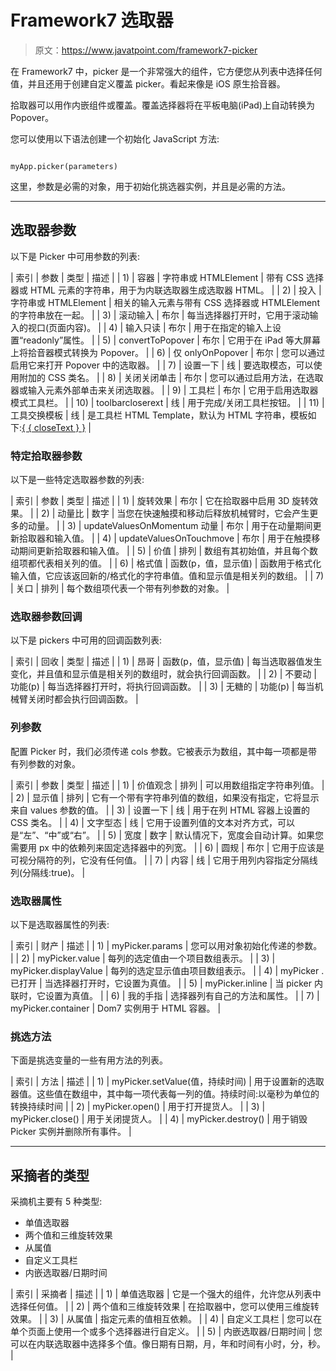 # Framework7 选取器

> 原文：<https://www.javatpoint.com/framework7-picker>

在 Framework7 中，picker 是一个非常强大的组件，它方便您从列表中选择任何值，并且还用于创建自定义覆盖 picker。看起来像是 iOS 原生拾音器。

拾取器可以用作内嵌组件或覆盖。覆盖选择器将在平板电脑(iPad)上自动转换为 Popover。

您可以使用以下语法创建一个初始化 JavaScript 方法:

```

myApp.picker(parameters)

```

这里，参数是必需的对象，用于初始化挑选器实例，并且是必需的方法。

* * *

## 选取器参数

以下是 Picker 中可用参数的列表:

| 索引 | 参数 | 类型 | 描述 |
| 1) | 容器 | 字符串或 HTMLElement | 带有 CSS 选择器或 HTML 元素的字符串，用于为内联选取器生成选取器 HTML。 |
| 2) | 投入 | 字符串或 HTMLElement | 相关的输入元素与带有 CSS 选择器或 HTMLElement 的字符串放在一起。 |
| 3) | 滚动输入 | 布尔 | 每当选择器打开时，它用于滚动输入的视口(页面内容)。 |
| 4) | 输入只读 | 布尔 | 用于在指定的输入上设置“readonly”属性。 |
| 5) | convertToPopover | 布尔 | 它用于在 iPad 等大屏幕上将拾音器模式转换为 Popover。 |
| 6) | 仅 onlyOnPopover | 布尔 | 您可以通过启用它来打开 Popover 中的选取器。 |
| 7) | 设置一下 | 线 | 要选取模态，可以使用附加的 CSS 类名。 |
| 8) | 关闭关闭单击 | 布尔 | 您可以通过启用方法，在选取器或输入元素外部单击来关闭选取器。 |
| 9) | 工具栏 | 布尔 | 它用于启用选取器模式工具栏。 |
| 10) | toolbarcloserext | 线 | 用于完成/关闭工具栏按钮。 |
| 11) | 工具交换模板 | 线 | 是工具栏 HTML Template，默认为 HTML 字符串，模板如下:[{ { closeText } }](#) |

### 特定拾取器参数

以下是一些特定选取器参数的列表:

| 索引 | 参数 | 类型 | 描述 |
| 1) | 旋转效果 | 布尔 | 它在拾取器中启用 3D 旋转效果。 |
| 2) | 动量比 | 数字 | 当您在快速触摸和移动后释放机械臂时，它会产生更多的动量。 |
| 3) | updateValuesOnMomentum 动量 | 布尔 | 用于在动量期间更新拾取器和输入值。 |
| 4) | updateValuesOnTouchmove | 布尔 | 用于在触摸移动期间更新拾取器和输入值。 |
| 5) | 价值 | 排列 | 数组有其初始值，并且每个数组项都代表相关列的值。 |
| 6) | 格式值 | 函数(p，值，显示值) | 函数用于格式化输入值，它应该返回新的/格式化的字符串值。值和显示值是相关列的数组。 |
| 7) | 关口 | 排列 | 每个数组项代表一个带有列参数的对象。 |

### 选取器参数回调

以下是 pickers 中可用的回调函数列表:

| 索引 | 回收 | 类型 | 描述 |
| 1) | 昂哥 | 函数(p，值，显示值) | 每当选取器值发生变化，并且值和显示值是相关列的数组时，就会执行回调函数。 |
| 2) | 不要动 | 功能(p) | 每当选择器打开时，将执行回调函数。 |
| 3) | 无糖的 | 功能(p) | 每当机械臂关闭时都会执行回调函数。 |

### 列参数

配置 Picker 时，我们必须传递 cols 参数。它被表示为数组，其中每一项都是带有列参数的对象。

| 索引 | 参数 | 类型 | 描述 |
| 1) | 价值观念 | 排列 | 可以用数组指定字符串列值。 |
| 2) | 显示值 | 排列 | 它有一个带有字符串列值的数组，如果没有指定，它将显示来自 values 参数的值。 |
| 3) | 设置一下 | 线 | 用于在列 HTML 容器上设置的 CSS 类名。 |
| 4) | 文字型态 | 线 | 它用于设置列值的文本对齐方式，可以是“左”、“中”或“右”。 |
| 5) | 宽度 | 数字 | 默认情况下，宽度会自动计算。如果您需要用 px 中的依赖列来固定选择器中的列宽。 |
| 6) | 圆规 | 布尔 | 它用于应该是可视分隔符的列，它没有任何值。 |
| 7) | 内容 | 线 | 它用于用列内容指定分隔线列(分隔线:true)。 |

### 选取器属性

以下是选取器属性的列表:

| 索引 | 财产 | 描述 |
| 1) | myPicker.params | 您可以用对象初始化传递的参数。 |
| 2) | myPicker.value | 每列的选定值由一个项目数组表示。 |
| 3) | myPicker.displayValue | 每列的选定显示值由项目数组表示。 |
| 4) | myPicker .已打开 | 当选择器打开时，它设置为真值。 |
| 5) | myPicker.inline | 当 picker 内联时，它设置为真值。 |
| 6) | 我的手指 | 选择器列有自己的方法和属性。 |
| 7) | myPicker.container | Dom7 实例用于 HTML 容器。 |

### 挑选方法

下面是挑选变量的一些有用方法的列表。

| 索引 | 方法 | 描述 |
| 1) | myPicker.setValue(值，持续时间) | 用于设置新的选取器值。这些值在数组中，其中每一项代表每一列的值。持续时间:以毫秒为单位的转换持续时间 |
| 2) | myPicker.open() | 用于打开提货人。 |
| 3) | myPicker.close() | 用于关闭提货人。 |
| 4) | myPicker.destroy() | 用于销毁 Picker 实例并删除所有事件。 |

* * *

## 采摘者的类型

采摘机主要有 5 种类型:

*   单值选取器
*   两个值和三维旋转效果
*   从属值
*   自定义工具栏
*   内嵌选取器/日期时间

| 索引 | 采摘者 | 描述 |
| 1) | 单值选取器 | 它是一个强大的组件，允许您从列表中选择任何值。 |
| 2) | 两个值和三维旋转效果 | 在拾取器中，您可以使用三维旋转效果。 |
| 3) | 从属值 | 指定元素的值相互依赖。 |
| 4) | 自定义工具栏 | 您可以在单个页面上使用一个或多个选择器进行自定义。 |
| 5) | 内嵌选取器/日期时间 | 您可以在内联选取器中选择多个值。像日期有日期，月，年和时间有小时，分，秒。 |
